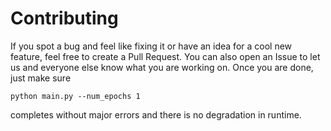 # Contributing

If you spot a bug and feel like fixing it or have an idea for a cool new feature, feel free to create a Pull Request. You can also open an Issue to let us and everyone else know what you are working on. Once you are done, just make sure
```shell
python main.py --num_epochs 1
```
completes without major errors and there is no degradation in runtime.
